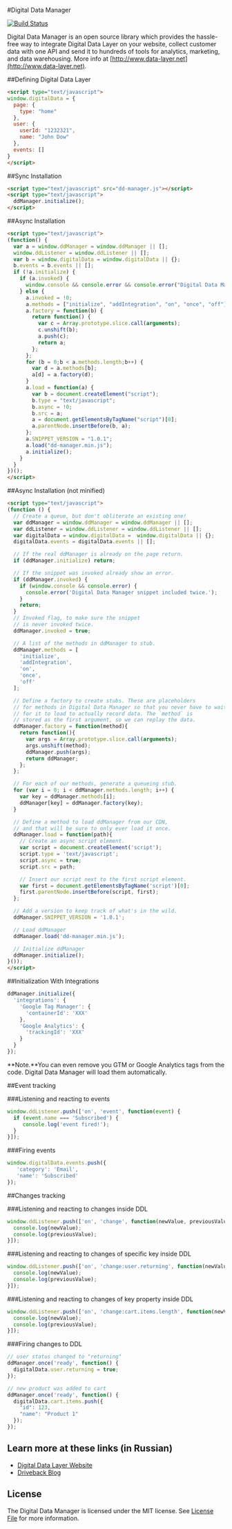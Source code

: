 #Digital Data Manager

[![Build Status](https://travis-ci.org/driveback/digital-data-manager.svg?branch=master)](https://travis-ci.org/driveback/digital-data-manager)

Digital Data Manager is an open source library which provides the hassle-free way to integrate Digital Data Layer on your website, collect customer data with one API and send it to hundreds of tools for analytics, marketing, and data warehousing. More info at [http://www.data-layer.net](http://www.data-layer.net).

##Defining Digital Data Layer
```html
<script type="text/javascript">
window.digitalData = {
  page: {
    type: "home"
  },
  user: {
    userId: "1232321",
    name: "John Dow"
  },
  events: []
}
</script>
```

##Sync Installation
```html
<script type="text/javascript" src="dd-manager.js"></script>
<script type="text/javascript">
  ddManager.initialize();
</script>
```

##Async Installation
```html
<script type="text/javascript">
(function() {
  var a = window.ddManager = window.ddManager || [];
  window.ddListener = window.ddListener || [];
  var b = window.digitalData = window.digitalData || {};
  b.events = b.events || [];
  if (!a.initialize) {
    if (a.invoked) {
      window.console && console.error && console.error("Digital Data Manager snippet included twice.");
    } else {
      a.invoked = !0;
      a.methods = ["initialize", "addIntegration", "on", "once", "off"];
      a.factory = function(b) {
        return function() {
          var c = Array.prototype.slice.call(arguments);
          c.unshift(b);
          a.push(c);
          return a;
        };
      };
      for (b = 0;b < a.methods.length;b++) {
        var d = a.methods[b];
        a[d] = a.factory(d);
      }
      a.load = function(a) {
        var b = document.createElement("script");
        b.type = "text/javascript";
        b.async = !0;
        b.src = a;
        a = document.getElementsByTagName("script")[0];
        a.parentNode.insertBefore(b, a);
      };
      a.SNIPPET_VERSION = "1.0.1";
      a.load("dd-manager.min.js");
      a.initialize();
    }
  }
})();
</script>
```

##Async Installation (not minified)

```html
<script type="text/javascript">
(function () {
  // Create a queue, but don't obliterate an existing one!
  var ddManager = window.ddManager = window.ddManager || [];
  var ddListener = window.ddListener = window.ddListener || [];
  var digitalData = window.digitalData =  window.digitalData || {};
  digitalData.events = digitalData.events || [];

  // If the real ddManager is already on the page return.
  if (ddManager.initialize) return;

  // If the snippet was invoked already show an error.
  if (ddManager.invoked) {
    if (window.console && console.error) {
      console.error('Digital Data Manager snippet included twice.');
    }
    return;
  }
  // Invoked flag, to make sure the snippet
  // is never invoked twice.
  ddManager.invoked = true;

  // A list of the methods in ddManager to stub.
  ddManager.methods = [
    'initialize',
    'addIntegration',
    'on',
    'once',
    'off'
  ];

  // Define a factory to create stubs. These are placeholders
  // for methods in Digital Data Manager so that you never have to wait
  // for it to load to actually record data. The `method` is
  // stored as the first argument, so we can replay the data.
  ddManager.factory = function(method){
    return function(){
      var args = Array.prototype.slice.call(arguments);
      args.unshift(method);
      ddManager.push(args);
      return ddManager;
    };
  };

  // For each of our methods, generate a queueing stub.
  for (var i = 0; i < ddManager.methods.length; i++) {
    var key = ddManager.methods[i];
    ddManager[key] = ddManager.factory(key);
  }

  // Define a method to load ddManager from our CDN,
  // and that will be sure to only ever load it once.
  ddManager.load = function(path){
    // Create an async script element.
    var script = document.createElement('script');
    script.type = 'text/javascript';
    script.async = true;
    script.src = path;

    // Insert our script next to the first script element.
    var first = document.getElementsByTagName('script')[0];
    first.parentNode.insertBefore(script, first);
  };

  // Add a version to keep track of what's in the wild.
  ddManager.SNIPPET_VERSION = '1.0.1';

  // Load ddManager
  ddManager.load('dd-manager.min.js');

  // Initialize ddManager
  ddManager.initialize();
}());
</script>
```


##Initialization With Integrations
```javascript
ddManager.initialize({
  'integrations': {
    'Google Tag Manager': {
      'containerId': 'XXX'
    },
    'Google Analytics': {
      'trackingId': 'XXX'
    }
  }
});
```

**Note.**You can even remove you GTM or Google Analytics tags from the code. Digital Data Manager will load them automatically.

##Event tracking

###Listening and reacting to events

```javascript
window.ddListener.push(['on', 'event', function(event) {
  if (event.name === 'Subscribed') {
     console.log('event fired!');
  }
}]);
```

###Firing events
```javascript
window.digitalData.events.push({
   'category': 'Email',
   'name': 'Subscribed'
});
```

##Changes tracking

###Listening and reacting to changes inside DDL

```javascript
window.ddListener.push(['on', 'change', function(newValue, previousValue) {
  console.log(newValue);
  console.log(previousValue);
}]);
```

###Listening and reacting to changes of specific key inside DDL

```javascript
window.ddListener.push(['on', 'change:user.returning', function(newValue, previousValue) {
  console.log(newValue);
  console.log(previousValue);
}]);
```

###Listening and reacting to changes of key property inside DDL

```javascript
window.ddListener.push(['on', 'change:cart.items.length', function(newValue, previousValue) {
  console.log(newValue);
  console.log(previousValue);
}]);
```

###Firing changes to DDL

```javascript
// user status changed to "returning"
ddManager.once('ready', function() {
  digitalData.user.returning = true;
});
```

```javascript
// new product was added to cart
ddManager.once('ready', function() {
  digitalData.cart.items.push({
    "id": 123,
    "name": "Product 1"
  });
});
```

## Learn more at these links (in Russian)
- [Digital Data Layer Website](https://www.data-layer.net)
- [Driveback Blog](http://blog.driveback.ru)

## License

The Digital Data Manager is licensed under the MIT license. See [License File](LICENSE.txt) for more information.
